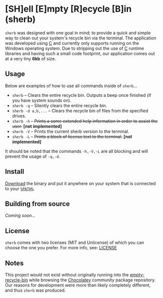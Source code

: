 # [SH]ell [E]mpty [R]ecycle [B]in (sherb)
`sherb` was designed with one goal in mind; to provide a quick and simple way to clean out your system's recycle bin via the terminal. The application was developed using [C](#) and currently only supports running on the Windows operating system. Due to stripping out the use of [C](#) runtime libraries and having such a small code footprint, our application comes out at a very tiny **6kb** of size.

## Usage
Below are examples of how to use all commands inside of `sherb`...

* `sherb` – Clears the entire recycle bin. Outputs a beep once finished (if you have system sounds on).
* `sherb -q` – Silently clears the entire recycle bin.
* `sherb -d a,b,...` – Clears the recycle bin of files from the specified drives.
* `sherb -h` – ~~Prints a some extended help information in order to assist the user.~~ **[not implemented]**
* `sherb -V` – Prints the current sherb version to the terminal.
* `sherb -L` – ~~Prints a block of license text to the terminal.~~ **[not implemented]**

It should be noted that the commands `-h,-V,-L` are all blocking and will prevent the usage of `-q,-d`.

## Install
[Download]() the binary and put it anywhere on your system that is connected to your [`%PATH%`](https://stackoverflow.com/a/28778358/64949).

## Building from source
*Coming soon...*

## License
`sherb` comes with two licenses (MIT and Unlicense) of which you can choose the one you prefer. For more info, see: [LICENSE](LICENSE)

## Notes
This project would not exist without originally running into the [empty-recycle-bin](https://github.com/sindresorhus/empty-recycle-bin) while browsing the [Chocolatey](https://chocolatey.org/) community package repository. Our reasons for development were more than likely completely different, and thus `sherb` was produced.
